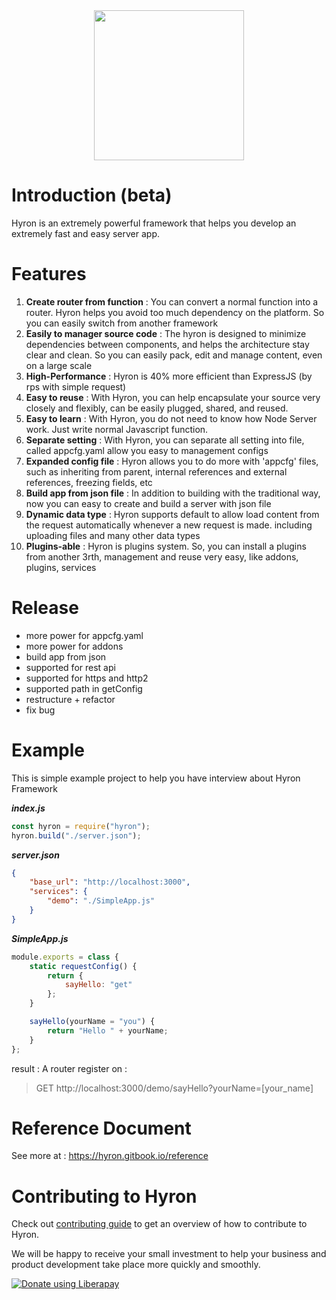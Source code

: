 <div style = "text-align:center">
    <img src='https://i.imgur.com/mAjPWAu.png' width='240px'/>
</div>

# Introduction (beta)

Hyron is an extremely powerful framework that helps you develop an extremely fast and easy server app.

# Features

1.  **Create router from function** : You can convert a normal function into a router. Hyron helps you avoid too much dependency on the platform. So you can easily switch from another framework
2.  **Easily to manager source code** : The hyron is designed to minimize dependencies between components, and helps the architecture stay clear and clean. So you can easily pack, edit and manage content, even on a large scale
3.  **High-Performance** : Hyron is 40% more efficient than ExpressJS (by rps with simple request)
4.  **Easy to reuse** : With Hyron, you can help encapsulate your source very closely and flexibly, can be easily plugged, shared, and reused.
5.  **Easy to learn** : With Hyron, you do not need to know how Node Server work. Just write normal Javascript function.
6.  **Separate setting** : With Hyron, you can separate all setting into file, called appcfg.yaml allow you easy to management configs
7.  **Expanded config file** : Hyron allows you to do more with 'appcfg' files, such as inheriting from parent, internal references and external references, freezing fields, etc
8.  **Build app from json file** : In addition to building with the traditional way, now you can easy to create and build a server with json file
9.  **Dynamic data type** : Hyron supports default to allow load content from the request automatically whenever a new request is made. including uploading files and many other data types
10. **Plugins-able** : Hyron is plugins system. So, you can install a plugins from another 3rth, management and reuse very easy, like addons, plugins, services

# Release

-   more power for appcfg.yaml
-   more power for addons
-   build app from json
-   supported for rest api
-   supported for https and http2
-   supported path in getConfig
-   restructure + refactor
-   fix bug

# Example

This is simple example project to help you have interview about Hyron Framework

**_index.js_**

```js
const hyron = require("hyron");
hyron.build("./server.json");
```

**_server.json_**

```json
{
    "base_url": "http://localhost:3000",
    "services": {
        "demo": "./SimpleApp.js"
    }
}
```

**_SimpleApp.js_**

```js
module.exports = class {
    static requestConfig() {
        return {
            sayHello: "get"
        };
    }

    sayHello(yourName = "you") {
        return "Hello " + yourName;
    }
};
```

result :
A router register on :

> GET http://localhost:3000/demo/sayHello?yourName=[your_name]

# Reference Document

See more at : https://hyron.gitbook.io/reference

# Contributing to Hyron

Check out [contributing guide](https://hyron.gitbook.io/reference/contribution) to get an overview of how to contribute to Hyron.

We will be happy to receive your small investment to help your business and product development take place more quickly and smoothly.

<script src="https://liberapay.com/thangdjw/widgets/button.js"></script>

<noscript><a href="https://liberapay.com/thangdjw/donate"><img alt="Donate using Liberapay" src="https://liberapay.com/assets/widgets/donate.svg"></a></noscript>
